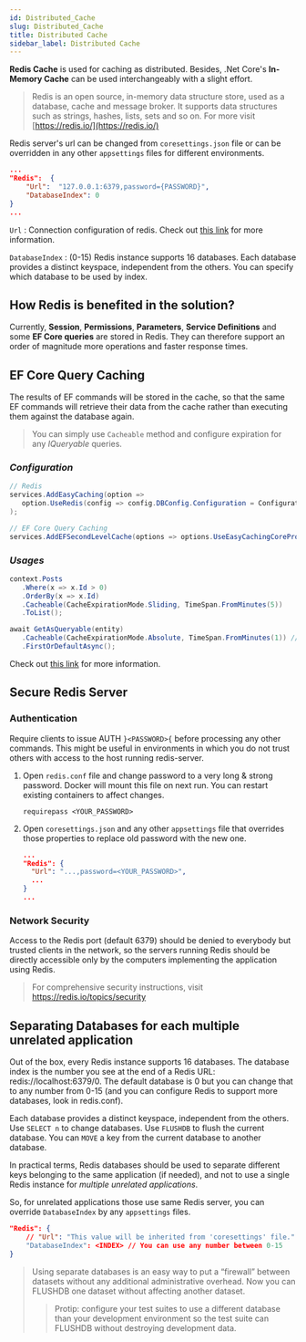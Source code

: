 ```yaml
---
id: Distributed_Cache
slug: Distributed_Cache
title: Distributed Cache
sidebar_label: Distributed Cache
---
```


**Redis Cache** is used for caching as distributed. Besides, .Net Core's **In-Memory Cache** can be used interchangeably with a slight effort.

> Redis is an open source, in-memory data structure store, used as a database, cache and message broker. It supports data structures such as strings, hashes, lists, sets and so on. For more visit [https://redis.io/](https://redis.io/)

Redis server's url can be changed from `coresettings.json` file or can be overridden in any other `appsettings` files for different environments.

```json
...
"Redis":  {  
	"Url":  "127.0.0.1:6379,password={PASSWORD}",  
	"DatabaseIndex": 0
}
...
```

`Url`
: Connection configuration of redis. Check out [this link](https://stackexchange.github.io/StackExchange.Redis/Configuration.html) for more information.

`DatabaseIndex`
: (0-15) Redis instance supports 16 databases. Each database provides a distinct keyspace, independent from the others. You can specify which database to be used by index.

## How Redis is benefited in the solution?

Currently, **Session**, **Permissions**, **Parameters**, **Service Definitions** and some **EF Core queries** are stored in Redis. They can therefore support an order of magnitude more operations and faster response times.

## EF Core Query Caching

The results of EF commands will be stored in the cache, so that the same EF commands will retrieve their data from the cache rather than executing them against the database again.

> You can simply use `Cacheable` method and configure expiration for any *IQueryable* queries.

### *Configuration*

```cs title="CoreSvc/Startup.cs"
// Redis
services.AddEasyCaching(option =>
   option.UseRedis(config => config.DBConfig.Configuration = ConfigurationManager.RedisSettings.Url, "EasyCacheRedisProvider")
);

// EF Core Query Caching
services.AddEFSecondLevelCache(options => options.UseEasyCachingCoreProvider("EasyCacheRedisProvider"));
```

### *Usages*

```cs
context.Posts
   .Where(x => x.Id > 0)
   .OrderBy(x => x.Id)
   .Cacheable(CacheExpirationMode.Sliding, TimeSpan.FromMinutes(5))
   .ToList();
```

```cs
await GetAsQueryable(entity)
   .Cacheable(CacheExpirationMode.Absolute, TimeSpan.FromMinutes(1)) // Stores query result in the cache for a minute.
   .FirstOrDefaultAsync();
```

Check out [this link](https://github.com/VahidN/EFCoreSecondLevelCacheInterceptor) for more information.

## Secure Redis Server

### Authentication

Require clients to issue AUTH `}<PASSWORD>{` before processing any other commands.
This might be useful in environments in which you do not trust others with access to the host running redis-server.

1) Open `redis.conf` file and change password to a very long & strong
password. Docker will mount this file on next run. You can restart existing containers to affect changes.

   ```
   requirepass <YOUR_PASSWORD>
   ```

2) Open `coresettings.json` and any other `appsettings` file that overrides those properties to replace old password with the new one.

   ```json
   ...
   "Redis": {
     "Url": "...,password=<YOUR_PASSWORD>",
     ...
   }
   ...
   ```

### Network Security

Access to the Redis port (default 6379) should be denied to everybody but trusted clients in the network, so the servers running Redis should be directly accessible only by the computers implementing the application using Redis.

> For comprehensive security instructions, visit https://redis.io/topics/security

## Separating Databases for each multiple unrelated application

Out of the box, every Redis instance supports 16 databases. The database index is the number you see at the end of a Redis URL: redis://localhost:6379/0. The default database is 0 but you can change that to any number from 0-15 (and you can configure Redis to support more databases, look in redis.conf).

Each database provides a distinct keyspace, independent from the others.
Use `SELECT n` to change databases. Use `FLUSHDB` to flush the current database. You can `MOVE` a key from the current database to another database.

In practical terms, Redis databases should be used to separate different keys belonging to the same application (if needed), and not to use a single Redis instance for *multiple unrelated applications*.

So, for unrelated applications those use same Redis server, you can override `DatabaseIndex` by any `appsettings` files.

```json
"Redis": {
	// "Url": "This value will be inherited from 'coresettings' file."
	"DatabaseIndex": <INDEX> // You can use any number between 0-15
}
```

> Using separate databases is an easy way to put a “firewall” between datasets without any additional administrative overhead. Now you can FLUSHDB one dataset without affecting another dataset.
> > Protip: configure your test suites to use a different database than your development environment so the test suite can FLUSHDB without destroying development data.
